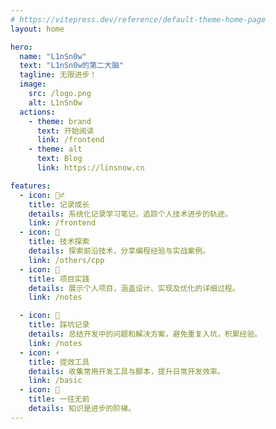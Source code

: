 ```yaml
---
# https://vitepress.dev/reference/default-theme-home-page
layout: home

hero:
  name: "L1nSn0w"
  text: "L1nSn0w的第二大脑"
  tagline: 无限进步！
  image:
    src: /logo.png
    alt: L1nSn0w
  actions:
    - theme: brand
      text: 开始阅读
      link: /frontend
    - theme: alt
      text: Blog
      link: https://linsnow.cn

features:
  - icon: 🧙‍♂️
    title: 记录成长
    details: 系统化记录学习笔记，追踪个人技术进步的轨迹。
    link: /frontend
  - icon: 🧐
    title: 技术探索
    details: 探索前沿技术，分享编程经验与实战案例。
    link: /others/cpp
  - icon: 🎈
    title: 项目实践
    details: 展示个人项目，涵盖设计、实现及优化的详细过程。
    link: /notes

  - icon: 🐞
    title: 踩坑记录
    details: 总结开发中的问题和解决方案，避免重复入坑，积累经验。
    link: /notes
  - icon: ⚡
    title: 提效工具
    details: 收集常用开发工具与脚本，提升日常开发效率。
    link: /basic
  - icon: 💯
    title: 一往无前
    details: 知识是进步的阶梯。
---
```



